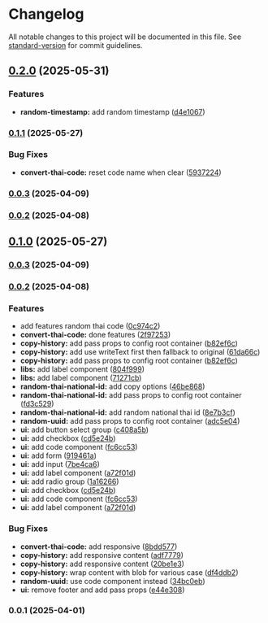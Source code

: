 # Changelog

All notable changes to this project will be documented in this file. See [standard-version](https://github.com/conventional-changelog/standard-version) for commit guidelines.

## [0.2.0](https://github.com/sdsarun/no-more-random-ad/compare/v0.1.1...v0.2.0) (2025-05-31)


### Features

* **random-timestamp:** add random timestamp ([d4e1067](https://github.com/sdsarun/no-more-random-ad/commit/d4e1067453e5a0a18013850f2190fdd7b302d4c9))

### [0.1.1](https://github.com/sdsarun/no-more-random-ad/compare/v0.1.0...v0.1.1) (2025-05-27)


### Bug Fixes

* **convert-thai-code:** reset code name when clear ([5937224](https://github.com/sdsarun/no-more-random-ad/commit/59372242d9be21e98a40356cb3452a2877c1d21c))

### [0.0.3](https://github.com/sdsarun/no-more-random-ad/compare/v0.0.2...v0.0.3) (2025-04-09)

### [0.0.2](https://github.com/sdsarun/no-more-random-ad/compare/v0.0.1...v0.0.2) (2025-04-08)

## [0.1.0](https://github.com/sdsarun/no-more-random-ad/compare/v0.0.1...v0.1.0) (2025-05-27)
### [0.0.3](https://github.com/sdsarun/no-more-random-ad/compare/v0.0.2...v0.0.3) (2025-04-09)

### [0.0.2](https://github.com/sdsarun/no-more-random-ad/compare/v0.0.1...v0.0.2) (2025-04-08)


### Features

* add features random thai code ([0c974c2](https://github.com/sdsarun/no-more-random-ad/commit/0c974c23e8dbeb632ca2748ec92128ce9bb2530c))
* **convert-thai-code:** done features ([2f97253](https://github.com/sdsarun/no-more-random-ad/commit/2f97253c6425a0d2f0669fc429435956b782ba5c))
* **copy-history:** add pass props to config root container ([b82ef6c](https://github.com/sdsarun/no-more-random-ad/commit/b82ef6c732c20e0bbe4e287557cd152ddca45e3b))
* **copy-history:** add use writeText first then fallback to original ([61da66c](https://github.com/sdsarun/no-more-random-ad/commit/61da66c0eb174f5271e6bb26d5332f5b6aad2b53))
* **copy-history:** add pass props to config root container ([b82ef6c](https://github.com/sdsarun/no-more-random-ad/commit/b82ef6c732c20e0bbe4e287557cd152ddca45e3b))
* **libs:** add label component ([804f999](https://github.com/sdsarun/no-more-random-ad/commit/804f9992d0b95141573814d236900003165ca808))
* **libs:** add label component ([71271cb](https://github.com/sdsarun/no-more-random-ad/commit/71271cb5e80f954bc6cf3806b4f4ae4d260699f7))
* **random-thai-national-id:** add copy options ([46be868](https://github.com/sdsarun/no-more-random-ad/commit/46be868cc8fc2a6ad0181d6cd8cc645bb790548c))
* **random-thai-national-id:** add pass props to config root container ([fd3c529](https://github.com/sdsarun/no-more-random-ad/commit/fd3c52929077d350a12c646719ff4f70e875287c))
* **random-thai-national-id:** add random national thai id ([8e7b3cf](https://github.com/sdsarun/no-more-random-ad/commit/8e7b3cfd992ea6cafa1a45b37a0cc4412bf96898))
* **random-uuid:** add pass props to config root container ([adc5e04](https://github.com/sdsarun/no-more-random-ad/commit/adc5e0477af432a3f8b1f76cf104005d855ac1ac))
* **ui:** add button select group ([c408a5b](https://github.com/sdsarun/no-more-random-ad/commit/c408a5bce3817400592b11add95d78df2fa63e22))
* **ui:** add checkbox ([cd5e24b](https://github.com/sdsarun/no-more-random-ad/commit/cd5e24bfea7a4c0aa646bf0c5fd9f7715922ee9d))
* **ui:** add code component ([fc6cc53](https://github.com/sdsarun/no-more-random-ad/commit/fc6cc53d6ac5afa58b7e09aebcd41e280b8ebfa4))
* **ui:** add form ([919461a](https://github.com/sdsarun/no-more-random-ad/commit/919461acbcdc78e70a71df36fdf7a7fc78d81ef7))
* **ui:** add input ([7be4ca6](https://github.com/sdsarun/no-more-random-ad/commit/7be4ca67e11126ffdada83d08c234cf35eca5422))
* **ui:** add label component ([a72f01d](https://github.com/sdsarun/no-more-random-ad/commit/a72f01d84c797ed9001f2c2902e6bb80a42bb865))
* **ui:** add radio group ([1a16266](https://github.com/sdsarun/no-more-random-ad/commit/1a162669687d3f033496a507bf475036b5b4006d))
* **ui:** add checkbox ([cd5e24b](https://github.com/sdsarun/no-more-random-ad/commit/cd5e24bfea7a4c0aa646bf0c5fd9f7715922ee9d))
* **ui:** add code component ([fc6cc53](https://github.com/sdsarun/no-more-random-ad/commit/fc6cc53d6ac5afa58b7e09aebcd41e280b8ebfa4))
* **ui:** add label component ([a72f01d](https://github.com/sdsarun/no-more-random-ad/commit/a72f01d84c797ed9001f2c2902e6bb80a42bb865))


### Bug Fixes

* **convert-thai-code:** add responsive ([8bdd577](https://github.com/sdsarun/no-more-random-ad/commit/8bdd577a40d722b2753ef2ec732128c9e5ae0bd8))
* **copy-history:** add responsive content ([adf7779](https://github.com/sdsarun/no-more-random-ad/commit/adf7779ad6c39e8b29c0e6caa52ae0631315d9f4))
* **copy-history:** add responsive content ([20be1e3](https://github.com/sdsarun/no-more-random-ad/commit/20be1e37b8c2c0e34b2d9cb0885517165f135abb))
* **copy-history:** wrap content with blob for various case ([df4ddb2](https://github.com/sdsarun/no-more-random-ad/commit/df4ddb27e6325b95543c2c9f9df935d26845aebb))
* **random-uuid:** use code component instead ([34bc0eb](https://github.com/sdsarun/no-more-random-ad/commit/34bc0ebe06eed3eb6a745b2f0278e41157b34bb0))
* **ui:** remove footer and add pass props ([e44e308](https://github.com/sdsarun/no-more-random-ad/commit/e44e308d3952f81a71fb7423dcf850dabaccb875))

### 0.0.1 (2025-04-01)
